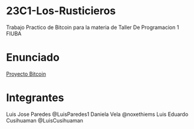 # 23C1-Los-Rusticieros
Trabajo Practico de Bitcoin para la materia de Taller De Programacion 1 FIUBA

# Enunciado
[Proyecto Bitcoin](https://taller-1-fiuba-rust.github.io/proyecto/23C1/proyecto.html)

# Integrantes
Luis Jose Paredes @LuisParedes1
Daniela Vela @noxethiems
Luis Eduardo Cusihuaman @LuisCusihuaman